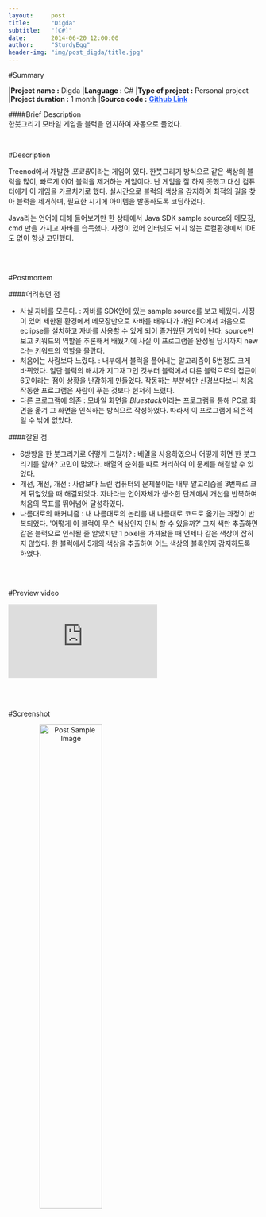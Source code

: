 ```yaml
---
layout:     post
title:      "Digda"
subtitle:   "[C#]"
date:       2014-06-20 12:00:00
author:     "SturdyEgg"
header-img: "img/post_digda/title.jpg"
---
```

 
 <!-- **[Github Link](https://github.com/deplax/)** -->

#Summary

|**Project name :** Digda
|**Language :** C#
|**Type of project :** Personal project
|**Project duration :** 1 month
|**Source code :** <a href="https://github.com/deplax/" style="color:#3366FF; font-weight:bold">Github Link</a>

####Brief Description <br>
한붓그리기 모바일 게임을 블럭을 인지하여 자동으로 풀었다.

<br/>


#Description

Treenod에서 개발한 *포코팡*이라는 게임이 있다. 한붓그리기 방식으로 같은 색상의 블럭을 많이, 빠르게 이어 블럭을 제거하는 게임이다. 난 게임을 잘 하지 못했고 대신 컴퓨터에게 이 게임을 가르치기로 했다. 실시간으로 블럭의 색상을 감지하여 최적의 길을 찾아 블럭을 제거하며, 필요한 시기에 아이템을 발동하도록 코딩하였다.

Java라는 언어에 대해 들어보기만 한 상태에서 Java SDK sample source와 메모장, cmd 만을 가지고 자바를 습득했다. 사정이 있어 인터넷도 되지 않는 로컬환경에서 IDE도 없이 항상 고민했다.

<br/><br/>


#Postmortem

####어려웠던 점
* 사실 자바를 모른다.
: 자바를 SDK안에 있는 sample source를 보고 배웠다. 사정이 있어 제한된 환경에서 메모장만으로 자바를 배우다가 개인 PC에서 처음으로 eclipse를 설치하고 자바를 사용할 수 있게 되어 즐거웠던 기억이 난다. source만 보고 키워드의 역할을 추론해서 배웠기에 사실 이 프로그램을 완성될 당시까지 new라는 키워드의 역할을 몰랐다.
* 처음에는 사람보다 느렸다.
: 내부에서 블럭을 풀어내는 알고리즘이 5번정도 크게 바뀌었다. 일단 블럭의 배치가 지그재그인 것부터 블럭에서 다른 블럭으로의 접근이 6곳이라는 점이 상황을 난감하게 만들었다. 작동하는 부분에만 신경쓰다보니 처음 작동한 프로그램은 사람이 푸는 것보다 현저히 느렸다. 
* 다른 프로그램에 의존
: 모바일 화면을 *Bluestack*이라는 프로그램을 통해 PC로 화면을 옮겨 그 화면을 인식하는 방식으로 작성하였다. 따라서 이 프로그램에 의존적일 수 밖에 없었다.

####잘된 점.
* 6방향을 한 붓그리기로 어떻게 그릴까?
: 배열을 사용하였으나 어떻게 하면 한 붓그리기를 할까? 고민이 많았다. 배열의 순회를 따로 처리하여 이 문제를 해결할 수 있었다.
* 개선, 개선, 개선
: 사람보다 느린 컴퓨터의 문제풀이는 내부 알고리즘을 3번째로 크게 뒤엎었을 때 해결되었다. 자바라는 언어자체가 생소한 단계에서 개선을 반복하여 처음의 목표를 뛰어넘어 달성하였다.
* 나름대로의 매커니즘
: 내 나름대로의 논리를 내 나름대로 코드로 옮기는 과정이 반복되었다. '어떻게 이 블럭이 무슨 색상인지 인식 할 수 있을까?' 그저 색만 추출하면 같은 블럭으로 인식될 줄 알았지만 1 pixel을 가져왔을 때 언제나 같은 색상이 잡히지 않았다. 한 블럭에서 5개의 색상을 추출하여 어느 색상의 블록인지 감지하도록 하였다.

<br/><br/>


#Preview video
<iframe src="https://www.youtube.com/embed/ouR4nn1G9r4" frameborder="0" allowfullscreen></iframe>

<br/><br/>


#Screenshot

<img src="{{ site.baseurl }}/img/post-sample-image.jpg" width="50%" alt="Post Sample Image" style="text-align: center">